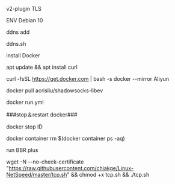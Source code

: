 v2-plugin TLS


ENV  Debian 10

ddns add

ddns.sh


install Docker  

apt update && apt install curl

curl -fsSL https://get.docker.com | bash -s docker --mirror Aliyun

docker pull acrisliu/shadowsocks-libev

docker run.yml

###stop＆restart docker###

docker stop ID

docker container rm $(docker container ps -aq)





run BBR plus

wget -N --no-check-certificate "https://raw.githubusercontent.com/chiakge/Linux-NetSpeed/master/tcp.sh" && chmod +x tcp.sh && ./tcp.sh





